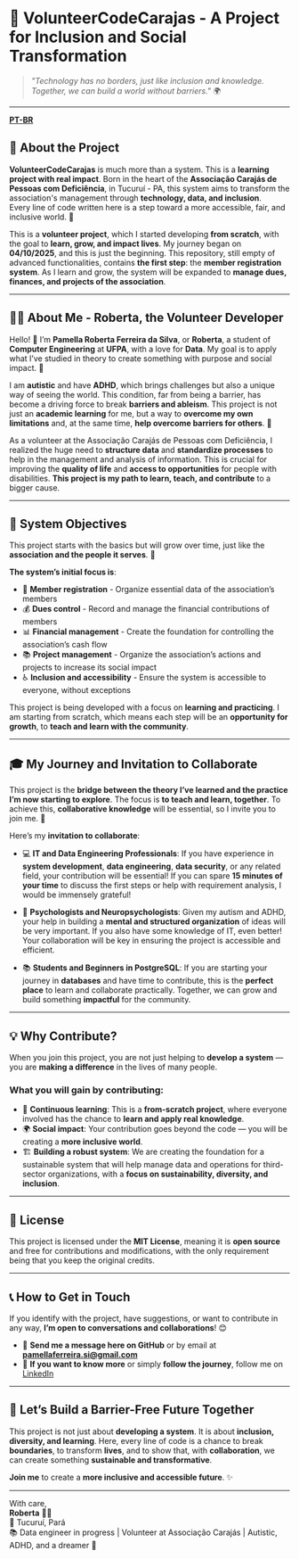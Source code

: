 # 🌱 **VolunteerCodeCarajas** - A Project for Inclusion and Social Transformation

> _"Technology has no borders, just like inclusion and knowledge. Together, we can build a world without barriers."_ 🌍

---

[**PT-BR**](./README.md)

## 📖 **About the Project**

**VolunteerCodeCarajas** is much more than a system. This is a **learning project with real impact**. Born in the heart of the **Associação Carajás de Pessoas com Deficiência**, in Tucuruí - PA, this system aims to transform the association's management through **technology, data, and inclusion**.  
Every line of code written here is a step toward a more accessible, fair, and inclusive world. 🚀

This is a **volunteer project**, which I started developing **from scratch**, with the goal to **learn, grow, and impact lives**. My journey began on **04/10/2025**, and this is just the beginning. This repository, still empty of advanced functionalities, contains **the first step**: the **member registration system**. As I learn and grow, the system will be expanded to **manage dues, finances, and projects of the association**.

---

## 🧑‍💻 **About Me** - Roberta, the Volunteer Developer

Hello! 👋 I’m **Pamella Roberta Ferreira da Silva**, or **Roberta**, a student of **Computer Engineering** at **UFPA**, with a love for **Data**. My goal is to apply what I’ve studied in theory to create something with purpose and social impact. 🌱

I am **autistic** and have **ADHD**, which brings challenges but also a unique way of seeing the world. This condition, far from being a barrier, has become a driving force to break **barriers and ableism**. This project is not just an **academic learning** for me, but a way to **overcome my own limitations** and, at the same time, **help overcome barriers for others**. 💙

As a volunteer at the Associação Carajás de Pessoas com Deficiência, I realized the huge need to **structure data** and **standardize processes** to help in the management and analysis of information. This is crucial for improving the **quality of life** and **access to opportunities** for people with disabilities. **This project is my path to learn, teach, and contribute** to a bigger cause.

---

## 🔧 **System Objectives**

This project starts with the basics but will grow over time, just like the **association and the people it serves**. 🚀

**The system’s initial focus is**:

- 🧾 **Member registration** - Organize essential data of the association’s members
- 💰 **Dues control** - Record and manage the financial contributions of members
- 📊 **Financial management** - Create the foundation for controlling the association’s cash flow
- 📚 **Project management** - Organize the association’s actions and projects to increase its social impact
- ♿ **Inclusion and accessibility** - Ensure the system is accessible to everyone, without exceptions

This project is being developed with a focus on **learning and practicing**. I am starting from scratch, which means each step will be an **opportunity for growth**, to **teach and learn with the community**.

---

## 🎓 **My Journey and Invitation to Collaborate**

This project is the **bridge between the theory I’ve learned and the practice I’m now starting to explore**. The focus is **to teach and learn, together**. To achieve this, **collaborative knowledge** will be essential, so I invite you to join me. 🤝

Here’s my **invitation to collaborate**:

- 💻 **IT and Data Engineering Professionals**: If you have experience in **system development**, **data engineering**, **data security**, or any related field, your contribution will be essential! If you can spare **15 minutes of your time** to discuss the first steps or help with requirement analysis, I would be immensely grateful!
  
- 🧠 **Psychologists and Neuropsychologists**: Given my autism and ADHD, your help in building a **mental and structured organization** of ideas will be very important. If you also have some knowledge of IT, even better! Your collaboration will be key in ensuring the project is accessible and efficient.

- 📚 **Students and Beginners in PostgreSQL**: If you are starting your journey in **databases** and have time to contribute, this is the **perfect place** to learn and collaborate practically. Together, we can grow and build something **impactful** for the community.

---

## 💡 **Why Contribute?**

When you join this project, you are not just helping to **develop a system** — you are **making a difference** in the lives of many people.

### What you will gain by contributing:

- 🔄 **Continuous learning**: This is a **from-scratch project**, where everyone involved has the chance to **learn and apply real knowledge**.
- 🌍 **Social impact**: Your contribution goes beyond the code — you will be creating a **more inclusive world**.
- 🏗️ **Building a robust system**: We are creating the foundation for a sustainable system that will help manage data and operations for third-sector organizations, with a **focus on sustainability, diversity, and inclusion**.

---

## 📜 **License**

This project is licensed under the **MIT License**, meaning it is **open source** and free for contributions and modifications, with the only requirement being that you keep the original credits.

---

## 📞 **How to Get in Touch**

If you identify with the project, have suggestions, or want to contribute in any way, **I’m open to conversations and collaborations**! 😊

- 💬 **Send me a message here on GitHub** or by email at [**pamellaferreira.si@gmail.com**](mailto:pamellaferreira.si@gmail.com)
- 🔗 **If you want to know more** or simply **follow the journey**, follow me on [LinkedIn](https://www.linkedin.com/in/robertaferreira91)

---

## 🌟 **Let’s Build a Barrier-Free Future Together**

This project is not just about **developing a system**. It is about **inclusion, diversity, and learning**. Here, every line of code is a chance to break **boundaries**, to transform **lives**, and to show that, with **collaboration**, we can create something **sustainable and transformative**. 

**Join me** to create a **more inclusive and accessible future**. ✨

---

With care,  
**Roberta** 🐍💙  
📍 Tucuruí, Pará  
📚 Data engineer in progress | Volunteer at Associação Carajás | Autistic, ADHD, and a dreamer 🌌
